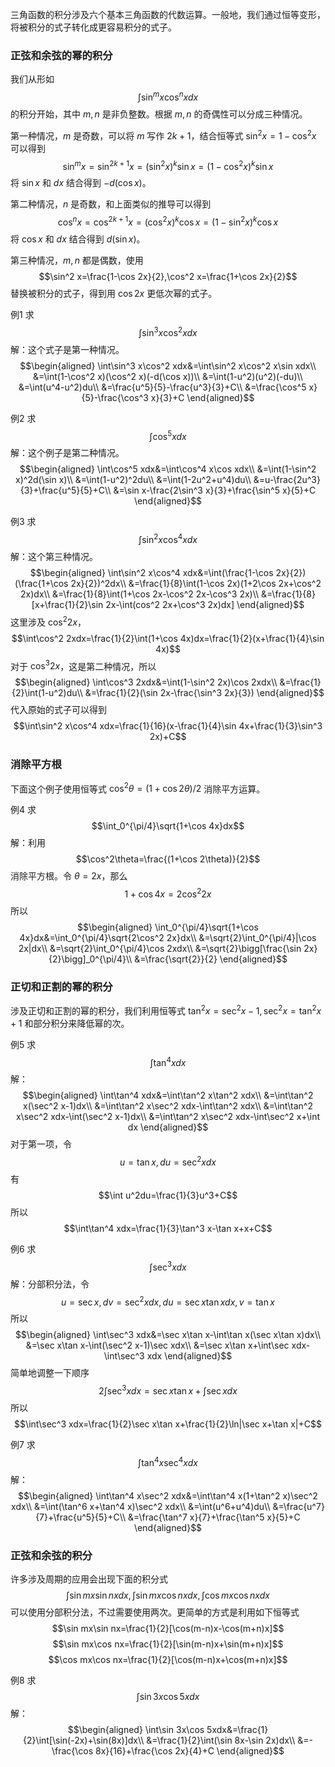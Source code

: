 三角函数的积分涉及六个基本三角函数的代数运算。一般地，我们通过恒等变形，将被积分的式子转化成更容易积分的式子。

### 正弦和余弦的幂的积分
我们从形如
$$\int\sin^m x\cos^n xdx$$
的积分开始，其中 $m,n$ 是非负整数。根据 $m,n$ 的奇偶性可以分成三种情况。

第一种情况，$m$ 是奇数，可以将 $m$ 写作 $2k+1$，结合恒等式 $\sin^2 x=1-\cos^2 x$ 可以得到
$$\sin^m x=\sin^{2k+1} x=(\sin^2 x)^k\sin x=(1-\cos^2 x)^k\sin x$$
将 $\sin x$ 和 $dx$ 结合得到 $-d(\cos x)$。

第二种情况，$n$ 是奇数，和上面类似的推导可以得到
$$\cos^n x=\cos^{2k+1} x=(\cos^2 x)^k\cos x=(1-\sin^2 x)^k\cos x$$
将 $\cos x$ 和 $dx$ 结合得到 $d(\sin x)$。

第三种情况，$m,n$ 都是偶数，使用
$$\sin^2 x=\frac{1-\cos 2x}{2},\cos^2 x=\frac{1+\cos 2x}{2}$$
替换被积分的式子，得到用 $\cos 2x$ 更低次幂的式子。

例1 求
$$\int\sin^3 x\cos^2 xdx$$
解：这个式子是第一种情况。
$$\begin{aligned}
\int\sin^3 x\cos^2 xdx&=\int\sin^2 x\cos^2 x\sin xdx\\
&=\int(1-\cos^2 x)(\cos^2 x)(-d(\cos x))\\
&=\int(1-u^2)(u^2)(-du)\\
&=\int(u^4-u^2)du\\
&=\frac{u^5}{5}-\frac{u^3}{3}+C\\
&=\frac{\cos^5 x}{5}-\frac{\cos^3 x}{3}+C
\end{aligned}$$

例2 求
$$\int\cos^5 xdx$$
解：这个例子是第二种情况。
$$\begin{aligned}
\int\cos^5 xdx&=\int\cos^4 x\cos xdx\\
&=\int(1-\sin^2 x)^2d(\sin x)\\
&=\int(1-u^2)^2du\\
&=\int(1-2u^2+u^4)du\\
&=u-\frac{2u^3}{3}+\frac{u^5}{5}+C\\
&=\sin x-\frac{2\sin^3 x}{3}+\frac{\sin^5 x}{5}+C
\end{aligned}$$

例3 求
$$\int\sin^2 x\cos^4 xdx$$
解：这个第三种情况。
$$\begin{aligned}
\int\sin^2 x\cos^4 xdx&=\int(\frac{1-\cos 2x}{2})(\frac{1+\cos 2x}{2})^2dx\\
&=\frac{1}{8}\int(1-\cos 2x)(1+2\cos 2x+\cos^2 2x)dx\\
&=\frac{1}{8}\int(1+\cos 2x-\cos^2 2x-\cos^3 2x)\\
&=\frac{1}{8}[x+\frac{1}{2}\sin 2x-\int(cos^2 2x+\cos^3 2x)dx]
\end{aligned}$$
这里涉及 $\cos^2 2x$，
$$\int\cos^2 2xdx=\frac{1}{2}\int(1+\cos 4x)dx=\frac{1}{2}(x+\frac{1}{4}\sin 4x)$$
对于 $\cos^3 2x$，这是第二种情况，所以
$$\begin{aligned}
\int\cos^3 2xdx&=\int(1-\sin^2 2x)\cos 2xdx\\
&=\frac{1}{2}\int(1-u^2)du\\
&=\frac{1}{2}(\sin 2x-\frac{\sin^3 2x}{3})
\end{aligned}$$
代入原始的式子可以得到
$$\int\sin^2 x\cos^4 xdx=\frac{1}{16}(x-\frac{1}{4}\sin 4x+\frac{1}{3}\sin^3 2x)+C$$

### 消除平方根
下面这个例子使用恒等式 $\cos^2\theta=(1+\cos 2\theta)/2$ 消除平方运算。

例4 求
$$\int_0^{\pi/4}\sqrt{1+\cos 4x}dx$$
解：利用
$$\cos^2\theta=\frac{(1+\cos 2\theta)}{2}$$
消除平方根。令 $\theta=2x$，那么
$$1+\cos 4x=2\cos^2 2x$$
所以
$$\begin{aligned}
\int_0^{\pi/4}\sqrt{1+\cos 4x}dx&=\int_0^{\pi/4}\sqrt{2\cos^2 2x}dx\\
&=\sqrt{2}\int_0^{\pi/4}|\cos 2x|dx\\
&=\sqrt{2}\int_0^{\pi/4}\cos 2xdx\\
&=\sqrt{2}\bigg[\frac{\sin 2x}{2}\bigg]_0^{\pi/4}\\
&=\frac{\sqrt{2}}{2}
\end{aligned}$$

### 正切和正割的幂的积分
涉及正切和正割的幂的积分，我们利用恒等式 $\tan^2 x=\sec^2 x-1,\sec^2 x=\tan^2 x+1$ 和部分积分来降低幂的次。

例5 求
$$\int\tan^4 xdx$$
解：
$$\begin{aligned}
\int\tan^4 xdx&=\int\tan^2 x\tan^2 xdx\\
&=\int\tan^2 x(\sec^2 x-1)dx\\
&=\int\tan^2 x\sec^2 xdx-\int\tan^2 xdx\\
&=\int\tan^2 x\sec^2 xdx-\int(\sec^2 x-1)dx\\
&=\int\tan^2 x\sec^2 xdx-\int\sec^2 x+\int dx
\end{aligned}$$
对于第一项，令
$$u=\tan x,du=\sec^2 xdx$$
有
$$\int u^2du=\frac{1}{3}u^3+C$$
所以
$$\int\tan^4 xdx=\frac{1}{3}\tan^3 x-\tan x+x+C$$

例6 求
$$\int\sec^3 xdx$$
解：分部积分法，令
$$u=\sec x,dv=\sec^2 xdx,du=\sec x\tan xdx,v=\tan x$$
所以
$$\begin{aligned}
\int\sec^3 xdx&=\sec x\tan x-\int\tan x(\sec x\tan x)dx\\
&=\sec x\tan x-\int(\sec^2 x-1)\sec xdx\\
&=\sec x\tan x+\int\sec xdx-\int\sec^3 xdx
\end{aligned}$$
简单地调整一下顺序
$$2\int\sec^3 xdx=\sec x\tan x+\int\sec xdx$$
所以
$$\int\sec^3 xdx=\frac{1}{2}\sec x\tan x+\frac{1}{2}\ln|\sec x+\tan x|+C$$

例7 求
$$\int\tan^4 x\sec^4 xdx$$
解：
$$\begin{aligned}
\int\tan^4 x\sec^2 xdx&=\int\tan^4 x(1+\tan^2 x)\sec^2 xdx\\
&=\int(\tan^6 x+\tan^4 x)\sec^2 xdx\\
&=\int(u^6+u^4)du\\
&=\frac{u^7}{7}+\frac{u^5}{5}+C\\
&=\frac{\tan^7 x}{7}+\frac{\tan^5 x}{5}+C
\end{aligned}$$

### 正弦和余弦的积分
许多涉及周期的应用会出现下面的积分式
$$\int\sin mx\sin nxdx, \int\sin mx\cos nxdx, \int\cos mx\cos nxdx$$
可以使用分部积分法，不过需要使用两次。更简单的方式是利用如下恒等式
$$\sin mx\sin nx=\frac{1}{2}[\cos(m-n)x-\cos(m+n)x]$$
$$\sin mx\cos nx=\frac{1}{2}[\sin(m-n)x+\sin(m+n)x]$$
$$\cos mx\cos nx=\frac{1}{2}[\cos(m-n)x+\cos(m+n)x]$$

例8 求
$$\int\sin 3x\cos 5xdx$$
解：
$$\begin{aligned}
\int\sin 3x\cos 5xdx&=\frac{1}{2}\int[\sin(-2x)+\sin(8x)]dx\\
&=\frac{1}{2}\int(\sin 8x-\sin 2x)dx\\
&=-\frac{\cos 8x}{16}+\frac{\cos 2x}{4}+C
\end{aligned}$$
